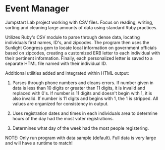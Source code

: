 Event Manager
================

Jumpstart Lab project working with CSV files. Focus on reading, writing, sorting and cleaning large amounts of data using standard Ruby practices. 

Utilizes Ruby's CSV module to parse through dense data, locating individuals first names, ID's, and zipcodes. The program then uses the Sunlight Congress gem to locate local information on government officials based on zipcodes, creating a customized ERB letter to each individual with their pertinent information. Finally, each personalized letter is saved to a separate HTML file named with their individual ID.


Additional utilities added and integrated within HTML output: 

1. Parses through phone numbers and cleans errors. If number given in data is less than 10 digits or greater than 11 digits, it is invalid and replaced with 0's. If number is 11 digits and doesn't begin with 1, it is also invalid. If number is 11 digits and begins with 1, the 1 is stripped. All values are organized for consistency in output.

2. Uses registration dates and times in each individuals area to determine hours of the day had the most voter registrations.

3. Determines what day of the week had the most people registering.

NOTE:
Only run program with data sample (default). Full data is very large and will have a runtime to match!